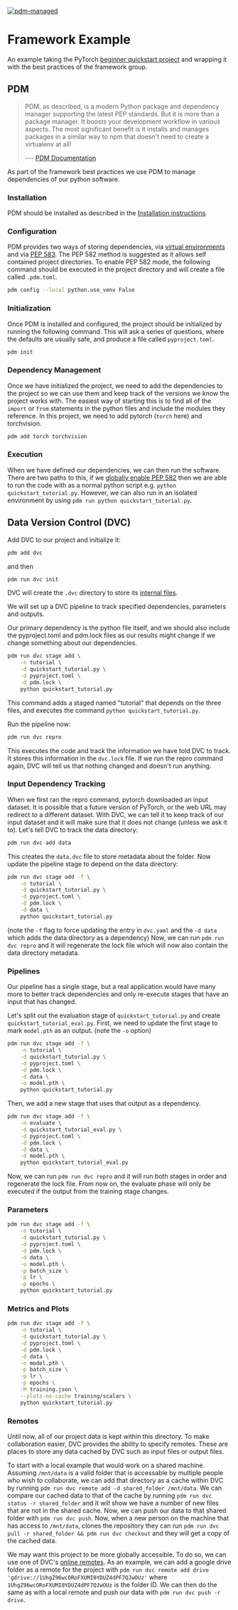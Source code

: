 [![pdm-managed](https://img.shields.io/badge/pdm-managed-blueviolet)](https://pdm.fming.dev)

# Framework Example

An example taking the PyTorch [beginner quickstart project](https://pytorch.org/tutorials/beginner/basics/quickstart_tutorial.html) and wrapping it with the best practices of the framework group.

## PDM

> PDM, as described, is a modern Python package and dependency manager supporting the latest PEP standards. But it is more than a package manager. It boosts your development workflow in various aspects. The most significant benefit is it installs and manages packages in a similar way to npm that doesn't need to create a virtualenv at all!
>
> --- [PDM Documentation](https://pdm.fming.dev/latest/#introduction)

As part of the framework best practices we use PDM to manage dependencies of our python software. 

### Installation

PDM should be installed as described in the [Installation instructions](https://pdm.fming.dev/latest/#recommended-installation-method).

### Configuration

PDM provides two ways of storing dependencies, via [virtual environments](https://packaging.python.org/en/latest/guides/installing-using-pip-and-virtual-environments/#creating-a-virtual-environment) and via [PEP 583](https://peps.python.org/pep-0582/). The PEP 582 method is suggested as it allows self contained project directories. To enable PEP 582 mode, the following command should be executed in the project directory and will create a file called `.pdm.toml`.
```bash
pdm config --local python.use_venv False
```

### Initialization

Once PDM is installed and configured, the project should be initialized by running the following command. This will ask a series of questions, where the defaults are usually safe, and produce a file called `pyproject.toml`.
```bash
pdm init
```

### Dependency Management

Once we have initialized the project, we need to add the dependencies to the project so we can use them and keep track of the versions we know the project works with. The easiest way of starting this is to find all of the `import` or `from` statements in the python files and include the modules they reference. In this project, we need to add pytorch (`torch` here) and torchvision.

```bash
pdm add torch torchvision
```

### Execution

When we have defined our dependencies, we can then run the software. There are two paths to this, if we [globally enable PEP 582](https://pdm.fming.dev/latest/usage/pep582/#enable-pep-582-globally) then we are able to run the code with as a normal python script e.g. `python quickstart_tutorial.py`. However, we can also run in an isolated environment by using `pdm run python quickstart_tutorial.py`.

## Data Version Control (DVC)

Add DVC to our project and initialize it:

```bash
pdm add dvc
```

and then

```bash
pdm run dvc init
```

DVC will create the `.dvc` directory to store its [internal files](https://dvc.org/doc/user-guide/project-structure/internal-files).

We will set up a DVC pipeline to track specified dependencies, parameters and outputs.

Our primary dependency is the python file itself, and we should also include the pyproject.toml and pdm.lock files as our results might change if we change something about our dependencies.

```bash
pdm run dvc stage add \
    -n tutorial \
    -d quickstart_tutorial.py \
    -d pyproject.toml \
    -d pdm.lock \
    python quickstart_tutorial.py
```

This command adds a staged named "tutorial" that depends on the three files, and executes the command `python quickstart_tutorial.py`.

Run the pipeline now:

```bash
pdm run dvc repro
```

This executes the code and track the information we have told DVC to track.
It stores this information in the `dvc.lock` file.
If we run the repro command again, DVC will tell us that nothing changed and doesn't run anything.

### Input Dependency Tracking

When we first ran the repro command, pytorch downloaded an input dataset.
It is possible that a future version of PyTorch, or the web URL may redirect to a different dataset.
With DVC, we can tell it to keep track of our input dataset and it will make sure that it does not change (unless we ask it to).
Let's tell DVC to track the data directory:

```bash
pdm run dvc add data
```

This creates the `data.dvc` file to store metadata about the folder.
Now update the pipeline stage to depend on the data directory:

```bash
pdm run dvc stage add -f \
    -n tutorial \
    -d quickstart_tutorial.py \
    -d pyproject.toml \
    -d pdm.lock \
    -d data \
    python quickstart_tutorial.py
```

(note the `-f` flag to force updating the entry in `dvc.yaml` and the `-d data` which adds the data directory as a dependency)
Now, we can run `pdm run dvc repro` and it will regenerate the lock file which will now also contain the data directory metadata.

### Pipelines

Our pipeline has a single stage, but a real application would have many more to better track dependencies and only re-execute stages that have an input that has changed.

Let's split out the evaluation stage of `quickstart_tutorial.py` and create `quickstart_tutorial_eval.py`.
First, we need to update the first stage to mark `model.pth` as an output.
(note the `-o` option)

```bash
pdm run dvc stage add -f \
    -n tutorial \
    -d quickstart_tutorial.py \
    -d pyproject.toml \
    -d pdm.lock \
    -d data \
    -o model.pth \
    python quickstart_tutorial.py
```

Then, we add a new stage that uses that output as a dependency.

```bash
pdm run dvc stage add -f \
    -n evaluate \
    -d quickstart_tutorial_eval.py \
    -d pyproject.toml \
    -d pdm.lock \
    -d data \
    -d model.pth \
    python quickstart_tutorial_eval.py
```

Now, we can run `pdm run dvc repro` and it will run both stages in order and regenerate the lock file.
From now on, the evaluate phase will only be executed if the output from the training stage changes.

### Parameters
```bash
pdm run dvc stage add -f \
    -n tutorial \
    -d quickstart_tutorial.py \
    -d pyproject.toml \
    -d pdm.lock \
    -d data \
    -o model.pth \
    -p batch_size \
    -p lr \
    -p epochs \
    python quickstart_tutorial.py
```

### Metrics and Plots
```bash
pdm run dvc stage add -f \
    -n tutorial \
    -d quickstart_tutorial.py \
    -d pyproject.toml \
    -d pdm.lock \
    -d data \
    -o model.pth \
    -p batch_size \
    -p lr \
    -p epochs \
    -M training.json \
    --plots-no-cache training/scalars \
    python quickstart_tutorial.py
```

### Remotes
Until now, all of our project data is kept within this directory. To make collaboration easier, DVC provides the ability to specify remotes. These are places to store any data cached by DVC such as input files or output files. 

To start with a local example that would work on a shared machine. Assuming `/mnt/data` is a valid folder that is accessable by multiple people who wish to collaborate, we can add that directory as a cache within DVC by running `pdm run dvc remote add -d shared_folder /mnt/data`. We can compare our cached data to that of the cache by running `pdm run dvc status -r shared_folder` and it will show we have a number of new files that are not in the shared cache. Now, we can push our data to that shared folder with `pdm run dvc push`. Now, when a new person on the machine that has access to `/mnt/data`, clones the repository they can run `pdm run dvc pull -r shared_folder && pdm run dvc checkout` and they will get a copy of the cached data.

We may want this project to be more globally accessible. To do so, we can use one of DVC's [online remotes](https://dvc.org/doc/command-reference/remote#description). As an example, we can add a google drive folder as a remote for the project with `pdm run dvc remote add drive 'gdrive://1UhgZ96wcORoFXUMI0YDUZ4dPF7QJwOUz'` where `1UhgZ96wcORoFXUMI0YDUZ4dPF7QJwOUz` is the folder ID. We can then do the same as with a local remote and push our data with `pdm run dvc push -r drive`.